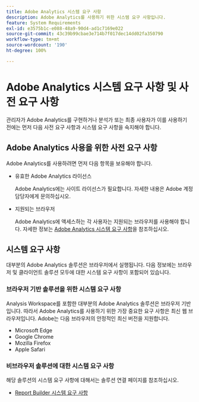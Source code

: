 ```yaml
---
title: Adobe Analytics 시스템 요구 사항
description: Adobe Analytics를 사용하기 위한 시스템 요구 사항입니다.
feature: System Requirements
exl-id: e3575b1c-e088-48a9-90d4-ad1c7169e022
source-git-commit: 43c39b99cbae3e714b7f017dec14dd02fa350790
workflow-type: tm+mt
source-wordcount: '190'
ht-degree: 100%

---
```


# Adobe Analytics 시스템 요구 사항 및 사전 요구 사항

관리자가 Adobe Analytics를 구현하거나 분석가 또는 최종 사용자가 이를 사용하기 전에는 먼저 다음 사전 요구 사항과 시스템 요구 사항을 숙지해야 합니다.

## Adobe Analytics 사용을 위한 사전 요구 사항

Adobe Analytics를 사용하려면 먼저 다음 항목을 보유해야 합니다.

* 유효한 Adobe Analytics 라이선스

  Adobe Analytics에는 사이트 라이선스가 필요합니다. 자세한 내용은 Adobe 계정 담당자에게 문의하십시오.

* 지원되는 브라우저

  Adobe Analytics에 액세스하는 각 사용자는 지원되는 브라우저를 사용해야 합니다. 자세한 정보는 [Adobe Analytics 시스템 요구 사항](https://experienceleague.adobe.com/docs/analytics/analyze/admin-overview/sys-reqs.html)을 참조하십시오.

## 시스템 요구 사항

대부분의 Adobe Analytics 솔루션은 브라우저에서 실행됩니다. 다음 정보에는 브라우저 및 클라이언트 솔루션 모두에 대한 시스템 요구 사항이 포함되어 있습니다.

### 브라우저 기반 솔루션을 위한 시스템 요구 사항

Analysis Workspace를 포함한 대부분의 Adobe Analytics 솔루션은 브라우저 기반입니다. 따라서 Adobe Analytics를 사용하기 위한 가장 중요한 요구 사항은 최신 웹 브라우저입니다. Adobe는 다음 브라우저의 안정적인 최신 버전을 지원합니다.

* Microsoft Edge
* Google Chrome
* Mozilla Firefox
* Apple Safari

### 비브라우저 솔루션에 대한 시스템 요구 사항

해당 솔루션의 시스템 요구 사항에 대해서는 솔루션 연결 페이지를 참조하십시오.

* [Report Builder 시스템 요구 사항](/help/analyze/report-builder/setup/system-requirements.md)

